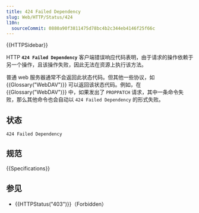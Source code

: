 ```yaml
---
title: 424 Failed Dependency
slug: Web/HTTP/Status/424
l10n:
  sourceCommit: 0880a90f3811475d78bc4b2c344eb4146f25f66c
---
```


{{HTTPSidebar}}

HTTP **`424 Failed Dependency`** 客户端错误响应代码表明，由于请求的操作依赖于另一个操作，且该操作失败，因此无法在资源上执行该方法。

普通 web 服务器通常不会返回此状态代码。但其他一些协议，如 {{Glossary("WebDAV")}} 可以返回该状态代码。例如，在 {{Glossary("WebDAV")}} 中，如果发出了 `PROPPATCH` 请求，其中一条命令失败，那么其他命令也会自动以 `424 Failed Dependency` 的形式失败。

## 状态

```http
424 Failed Dependency
```

## 规范

{{Specifications}}

## 参见

- {{HTTPStatus("403")}}（Forbidden）
